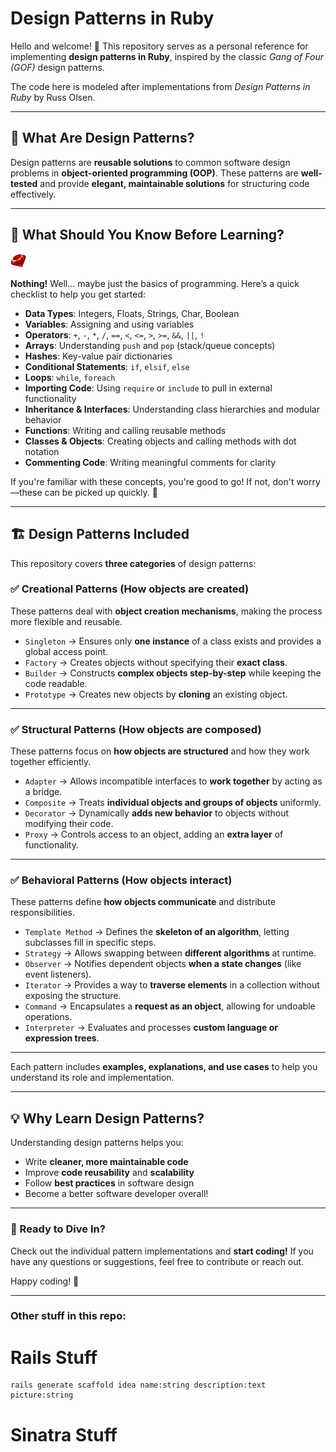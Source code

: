 # Design Patterns in Ruby

Hello and welcome! 👋 This repository serves as a personal reference for implementing **design patterns in Ruby**, inspired by the classic *Gang of Four (GOF)* design patterns.

The code here is modeled after implementations from *Design Patterns in Ruby* by Russ Olsen.

---

## 📌 What Are Design Patterns?
Design patterns are **reusable solutions** to common software design problems in **object-oriented programming (OOP)**. These patterns are **well-tested** and provide **elegant, maintainable solutions** for structuring code effectively.

---

## 🚀 What Should You Know Before Learning?

<img src="git_images/rubyIcon.png" alt="drawing" width="5%"/>


**Nothing!** Well... maybe just the basics of programming. Here’s a quick checklist to help you get started:

- **Data Types**: Integers, Floats, Strings, Char, Boolean
- **Variables**: Assigning and using variables
- **Operators**: `+`, `-`, `*`, `/`, `==`, `<`, `<=`, `>`, `>=`, `&&`, `||`, `!`
- **Arrays**: Understanding `push` and `pop` (stack/queue concepts)
- **Hashes**: Key-value pair dictionaries
- **Conditional Statements**: `if`, `elsif`, `else`
- **Loops**: `while`, `foreach`
- **Importing Code**: Using `require` or `include` to pull in external functionality
- **Inheritance & Interfaces**: Understanding class hierarchies and modular behavior
- **Functions**: Writing and calling reusable methods
- **Classes & Objects**: Creating objects and calling methods with dot notation
- **Commenting Code**: Writing meaningful comments for clarity

If you're familiar with these concepts, you're good to go! If not, don't worry—these can be picked up quickly. 🚀

---

## 🏗️ Design Patterns Included
This repository covers **three categories** of design patterns:

### ✅ **Creational Patterns** (How objects are created)
These patterns deal with **object creation mechanisms**, making the process more flexible and reusable.

- `Singleton` → Ensures only **one instance** of a class exists and provides a global access point.
- `Factory` → Creates objects without specifying their **exact class**.
- `Builder` → Constructs **complex objects step-by-step** while keeping the code readable.
- `Prototype` → Creates new objects by **cloning** an existing object.

---

### ✅ **Structural Patterns** (How objects are composed)
These patterns focus on **how objects are structured** and how they work together efficiently.

- `Adapter` → Allows incompatible interfaces to **work together** by acting as a bridge.
- `Composite` → Treats **individual objects and groups of objects** uniformly.
- `Decorator` → Dynamically **adds new behavior** to objects without modifying their code.
- `Proxy` → Controls access to an object, adding an **extra layer** of functionality.

---

### ✅ **Behavioral Patterns** (How objects interact)
These patterns define **how objects communicate** and distribute responsibilities.

- `Template Method` → Defines the **skeleton of an algorithm**, letting subclasses fill in specific steps.
- `Strategy` → Allows swapping between **different algorithms** at runtime.
- `Observer` → Notifies dependent objects **when a state changes** (like event listeners).
- `Iterator` → Provides a way to **traverse elements** in a collection without exposing the structure.
- `Command` → Encapsulates a **request as an object**, allowing for undoable operations.
- `Interpreter` → Evaluates and processes **custom language or expression trees**.

---

Each pattern includes **examples, explanations, and use cases** to help you understand its role and implementation.

---

## 💡 Why Learn Design Patterns?
Understanding design patterns helps you:
- Write **cleaner, more maintainable code**
- Improve **code reusability** and **scalability**
- Follow **best practices** in software design
- Become a better software developer overall!

---

### 🌟 Ready to Dive In?
Check out the individual pattern implementations and **start coding!** If you have any questions or suggestions, feel free to contribute or reach out.

Happy coding! 🎉


---
### Other stuff in this repo:
# Rails Stuff

```
rails generate scaffold idea name:string description:text picture:string
```

# Sinatra Stuff